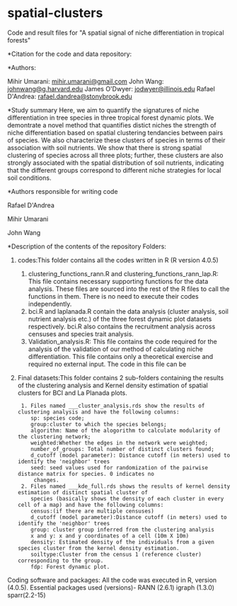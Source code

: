 # spatial-clusters
Code and result files for "A spatial signal of niche differentiation in tropical forests"


*Citation for the code and data repository:


*Authors:

Mihir Umarani:   mihir.umarani@gmail.com
John Wang:       johnwang@g.harvard.edu
James O'Dwyer:   jodwyer@illinois.edu
Rafael D'Andrea: rafael.dandrea@stonybrook.edu


*Study summary
Here, we aim to quantify the signatures of niche differentiation in tree species in three tropical forest dynamic plots.
We demontrate a novel method that quantifies distict niches the strength of niche differentiation based on spatial 
clustering tendancies between pairs of species. We also characterize these clusters of species in terms of their 
association with soil nutrients. We show that there is strong spatial clustering of species across all three plots;
further, these clusters are also strongly associated with the spatial distribution of soil nutrients, indicating 
that the different groups correspond to different niche strategies for local soil conditions.


*Authors responsible for writing code

Rafael D'Andrea

Mihir Umarani

John Wang


*Description of the contents of the repository
Folders: 
1. codes:This folder contains all the codes written in R (R version 4.0.5)
 	1. clustering_functions_rann.R and clustering_functions_rann_lap.R: This file contains necessary supporting functions for the data analysis. 
	   These files are sourced into the rest of the R files to call the functions in them. There is no need to execute their codes independently.
	2. bci.R and laplanada.R contain the data analysis (cluster analysis, soil nutrient analysis etc.) of the 
   	   three forest dynamic plot datasets respectively. bci.R also contains the recruitment analysis across censuses and species trait analysis.
	3. Validation_analysis.R: This file contains the code required for the analysis of the validation of our method of calculating niche differentiation. 
	   This file contains only a theoretical exercise and required no external input. The code in this file can be

2. Final datasets:This folder contains 2 sub-folders containing the results of the clustering analysis and Kernel density estimation of 
		 spatial clusters for BCI and La Planada plots.

		1. Files named ___cluster_analysis.rds show the results of clustering analysis and have the following columns:
		   sp: species code; 
		   group:cluster to which the species belongs; 
		   algorithm: Name of the alogorithm to calculate modularity of the clustering network;
		   weighted:Whether the edges in the network were weighted;
		   number_of_groups: Total number of distinct clusters found;
		   d_cutoff (model parameter): Distance cutoff (in meters) used to identify the 'neighbor' trees
		   seed: seed values used for randomization of the pairwise distance matrix for species. 0 indicates no
			changes. 
		2. Files named ___kde_full.rds shows the results of kernel density estimation of distinct spatial cluster of 
		   species (basically shows the density of each cluster in every cell of a map) and have the following columns:
		   census:(if there are multiple censuses) 
		   d_cutoff (model parameter):Distance cutoff (in meters) used to identify the 'neighbor' trees
		   group: cluster group inferred from the clustering analysis
		   x and y: x and y coordinates of a cell (10m X 10m)
		   density: Estimated density of the individuals from a given species cluster from the kernel density estimation.
		   soiltype:Cluster from the census 1 (reference cluster) corresponding to the group.
		   fdp: Forest dynamic plot.

			
Coding software and packages:
All the code was executed in R, version (4.0.5).
Essential packages used (versions)-
RANN (2.6.1)
igraph (1.3.0)
sparr(2.2-15)
		   




